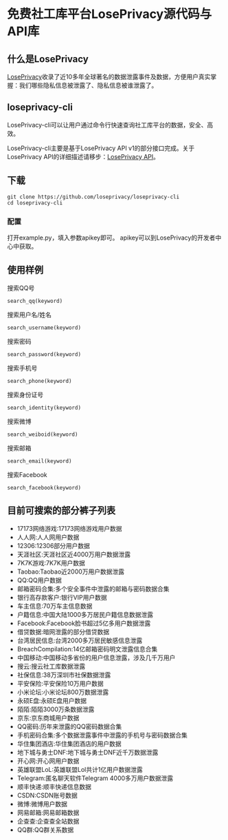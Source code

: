 # 免费社工库平台LosePrivacy源代码与API库 

## 什么是LosePrivacy

[LosePrivacy](https://loseprivacy.icu)收录了近10多年全球著名的数据泄露事件及数据，方便用户真实掌握：我们哪些隐私信息被泄露了、隐私信息被谁泄露了。

## loseprivacy-cli

LosePrivacy-cli可以让用户通过命令行快速查询社工库平台的数据，安全、高效。

LosePrivacy-cli主要是基于LosePrivacy API v1的部分接口完成。关于LosePrivacy API的详细描述请移步：[LosePrivacy API](https://loseprivacy.github.io)。

## 下载

```
git clone https://github.com/loseprivacy/loseprivacy-cli
cd loseprivacy-cli
```

### 配置
打开example.py，填入参数apikey即可。
apikey可以到LosePrivacy的开发者中心中获取。

## 使用样例

搜索QQ号

```
search_qq(keyword)
```

搜索用户名/姓名
```
search_username(keyword)
```

搜索密码
```
search_password(keyword)
```

搜索手机号
```
search_phone(keyword)
```

搜索身份证号
```
search_identity(keyword)
```

搜索微博
```
search_weiboid(keyword)
```

搜索邮箱
```
search_email(keyword)
```

搜索Facebook
```
search_facebook(keyword)
```

## 目前可搜索的部分裤子列表

- 17173网络游戏:17173网络游戏用户数据
- 人人网:人人网用户数据
- 12306:12306部分用户数据
- 天涯社区:天涯社区近4000万用户数据泄露
- 7K7K游戏:7K7K用户数据
- Taobao:Taobao近2000万用户数据泄露
- QQ:QQ用户数据
- 邮箱密码合集:多个安全事件中泄露的邮箱与密码数据合集
- 银行高存款客户:银行VIP用户数据
- 车主信息:70万车主信息数据
- 户籍信息:中国大陆1000多万居民户籍信息数据泄露
- Facebook:Facebook脸书超过5亿多用户数据泄露
- 借贷数据:暗网泄露的部分借贷数据
- 台湾居民信息:台湾2000多万居民敏感信息泄露
- BreachCompilation:14亿邮箱密码明文泄露信息合集
- 中国移动:中国移动多省份的用户信息泄露，涉及几千万用户
- 搜云:搜云社工库数据泄露
- 社保信息:38万深圳市社保数据泄露
- 平安保险:平安保险10万用户数据
- 小米论坛:小米论坛800万数据泄露
- 永硕E盘:永硕E盘用户数据
- 陌陌:陌陌3000万条数据泄露
- 京东:京东商城用户数据
- QQ密码:历年来泄露的QQ密码数据合集
- 手机密码合集:多个数据泄露事件中泄露的手机号与密码数据合集
- 华住集团酒店:华住集团酒店的用户数据
- 地下城与勇士DNF:地下城与勇士DNF近千万数据泄露
- 开心网:开心网用户数据
- 英雄联盟LoL:英雄联盟Lol共计1亿用户数据泄露
- Telegram:匿名聊天软件Telegram 4000多万用户数据泄露
- 顺丰快递:顺丰快递信息数据
- CSDN:CSDN账号数据
- 微博:微博用户数据
- 网易邮箱:网易邮箱数据
- 企查查:企查查全站数据
- QQ群:QQ群关系数据



